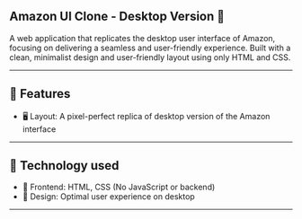 ## Amazon UI Clone - Desktop Version 🛒
A web application that replicates the desktop user interface of Amazon, focusing on delivering a seamless and user-friendly experience. Built with a clean, minimalist design and user-friendly layout using only HTML and CSS.

---

## 🚀 Features

- 🖥️ Layout: A pixel-perfect replica of desktop version of the Amazon interface

---

## 🧰 Technology used

-  🎨 Frontend: HTML, CSS (No JavaScript or backend)
-  📐 Design: Optimal user experience on desktop

---
